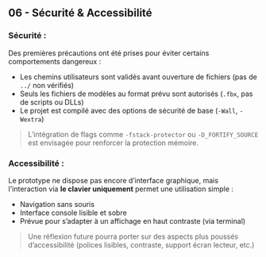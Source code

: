## 06 - Sécurité & Accessibilité

### Sécurité :

Des premières précautions ont été prises pour éviter certains comportements dangereux :
- Les chemins utilisateurs sont validés avant ouverture de fichiers (pas de `../` non vérifiés)
- Seuls les fichiers de modèles au format prévu sont autorisés (`.fbx`, pas de scripts ou DLLs)
- Le projet est compilé avec des options de sécurité de base (`-Wall`, `-Wextra`)

> L’intégration de flags comme `-fstack-protector` ou `-D_FORTIFY_SOURCE` est envisagée pour renforcer la protection mémoire.

### Accessibilité :

Le prototype ne dispose pas encore d’interface graphique, mais l'interaction via **le clavier uniquement** permet une utilisation simple :
- Navigation sans souris
- Interface console lisible et sobre
- Prévue pour s’adapter à un affichage en haut contraste (via terminal)

> Une réflexion future pourra porter sur des aspects plus poussés d’accessibilité (polices lisibles, contraste, support écran lecteur, etc.)
